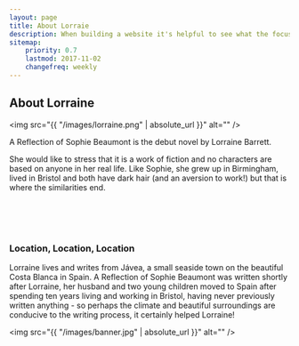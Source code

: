 ```yaml
---
layout: page
title: About Lorraie
description: When building a website it's helpful to see what the focus of your site is. This page is an example of how to show a website's focus.
sitemap:
    priority: 0.7
    lastmod: 2017-11-02
    changefreq: weekly
---
```

## About Lorraine

<span class="image left"><img src="{{ "/images/lorraine.png" | absolute_url }}" alt="" /></span>

A Reflection of Sophie Beaumont is the debut novel by Lorraine Barrett.

She would like to stress that it is a work of fiction and no characters are based on anyone in her real life. Like Sophie, she grew up in Birmingham, lived in Bristol and both have dark hair (and an aversion to work!) but that is where the similarities end.
<br />
<br />
<br />
<br />
<br />
### Location, Location, Location
<div class="box">
  <p>
    Lorraine lives and writes from Jávea, a small seaside town on the beautiful Costa Blanca in Spain. A Reflection of Sophie Beaumont was written shortly after Lorraine, her husband and two young children moved to Spain after spending ten years living and working in Bristol, having never previously written anything - so perhaps the climate and beautiful surroundings are conducive to the writing process, it certainly helped Lorraine!
  </p>
</div>

<span class="image main"><img src="{{ "/images/banner.jpg" | absolute_url }}" alt="" /></span>

